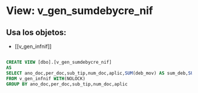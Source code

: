 # View: v_gen_sumdebycre_nif

## Usa los objetos:
- [[v_gen_infnif]]

```sql

CREATE VIEW [dbo].[v_gen_sumdebycre_nif]
AS
SELECT ano_doc,per_doc,sub_tip,num_doc,aplic,SUM(deb_mov) AS sum_deb,SUM(cre_mov)  AS sum_cre
FROM v_gen_infnif WITH(NOLOCK)
GROUP BY ano_doc,per_doc,sub_tip,num_doc,aplic

```

